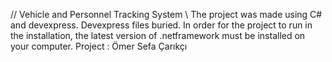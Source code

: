 // Vehicle and Personnel Tracking System \\
The project was made using C# and devexpress.
Devexpress files buried.
In order for the project to run in the installation, the latest version of .netframework must be installed on your computer.
Project : Ömer Sefa Çarıkçı
